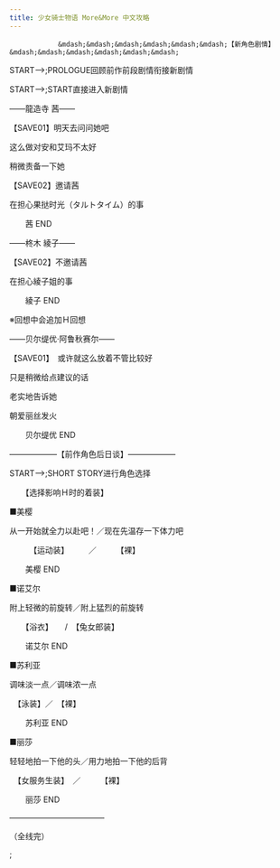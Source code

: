 ```yaml
---
title: 少女骑士物语 More&More 中文攻略
---
```


                &mdash;&mdash;&mdash;&mdash;&mdash;&mdash;【新角色剧情】&mdash;&mdash;&mdash;&mdash;&mdash;&mdash;



START&mdash;>;PROLOGUE回顾前作前段剧情衔接新剧情

START&mdash;>;START直接进入新剧情



&mdash;&mdash;龍造寺 茜&mdash;&mdash;



【SAVE01】明天去问问她吧



这么做对安和艾玛不太好

稍微责备一下她



【SAVE02】邀请茜



在担心果挞时光（タルトタイム）的事



　　茜 END



&mdash;&mdash;柊木 綾子&mdash;&mdash;



【SAVE02】不邀请茜



在担心綾子姐的事



　　綾子 END



※回想中会追加Ｈ回想



&mdash;&mdash;贝尔缇优&middot;阿鲁秋赛尔&mdash;&mdash;



【SAVE01】　或许就这么放着不管比较好



只是稍微给点建议的话

老实地告诉她

朝爱丽丝发火



　　贝尔缇优 END



&mdash;&mdash;&mdash;&mdash;&mdash;&mdash;【前作角色后日谈】&mdash;&mdash;&mdash;&mdash;&mdash;&mdash;



START&mdash;>;SHORT STORY进行角色选择

　　【选择影响Ｈ时的着装】



■美樱

从一开始就全力以赴吧！／现在先温存一下体力吧

　　　【运动装】　　　／　　　【裸】



　　美樱 END



■诺艾尔

附上轻微的前旋转／附上猛烈的前旋转

　　【浴衣】　　/　【兔女郎装】



　　诺艾尔 END



■苏利亚

调味淡一点／调味浓一点

　【泳装】／　【裸】



　　苏利亚 END



■丽莎

轻轻地拍一下他的头／用力地拍一下他的后背

　【女服务生装】　／　　　【裸】



　　丽莎 END



&mdash;&mdash;&mdash;&mdash;&mdash;&mdash;&mdash;&mdash;&mdash;&mdash;&mdash;&mdash;



（全线完）

 ;


              
